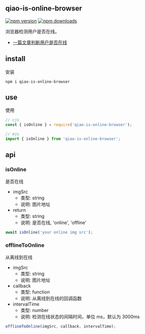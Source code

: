 ## qiao-is-online-browser

[![npm version](https://img.shields.io/npm/v/qiao-is-online-browser.svg?style=flat-square)](https://www.npmjs.org/package/qiao-is-online-browser)
[![npm downloads](https://img.shields.io/npm/dm/qiao-is-online-browser.svg?style=flat-square)](https://npm-stat.com/charts.html?package=qiao-is-online-browser)

浏览器检测用户是否在线。

- [一篇文章判断用户是否在线](https://blog.vincentqiao.com/is-online)

## install

安装

```shell
npm i qiao-is-online-browser
```

## use

使用

```javascript
// cjs
const { isOnline } = require('qiao-is-online-browser');

// mjs
import { isOnline } from 'qiao-is-online-browser';
```

## api

### isOnline

是否在线

- imgSrc
  - 类型: string
  - 说明: 图片地址
- return
  - 类型: string
  - 说明: 是否在线, 'online', 'offline'

```javascript
await isOnline('your online img src');
```

### offlineToOnline

从离线到在线

- imgSrc
  - 类型: string
  - 说明: 图片地址
- callback
  - 类型: function
  - 说明: 从离线到在线的回调函数
- intervalTime
  - 类型: number
  - 说明: 检测在线状态的间隔时间，单位 ms，默认为 3000ms

```javascript
offlineToOnline(imgSrc, callback, intervalTime);
```

